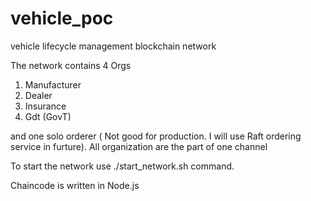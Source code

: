# vehicle_poc
vehicle lifecycle management blockchain network

The network contains 4 Orgs
1) Manufacturer
2) Dealer
3) Insurance
4) Gdt (GovT)

and one solo orderer ( Not good for production. I will use Raft ordering service in furture).
All organization are the part of one channel

To start the network use ./start_network.sh command.

Chaincode is written in Node.js
